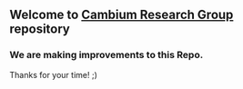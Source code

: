 ## Welcome to [Cambium Research Group](https://cambiumresearch.eu) repository

[//]: < (You can use the [editor on GitHub](https://github.com/CambiumRG/cambiumrg.github.io/edit/main/index.md) to maintain and preview the content for your website in Markdown files.)>

[//]: < Whenever you commit to this repository, GitHub Pages will run [Jekyll](https://jekyllrb.com/) to rebuild the pages in your site, from the content in your Markdown files.>

### We are making improvements to this Repo.
Thanks for your time! ;)

[//]: < See guidelines to write the Repo.>
